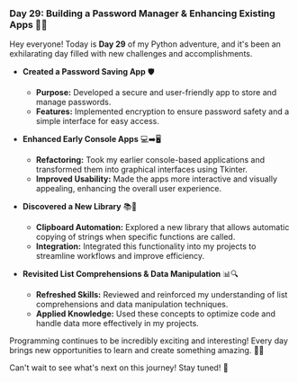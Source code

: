### Day 29: Building a Password Manager & Enhancing Existing Apps 🔐✨

Hey everyone! Today is **Day 29** of my Python adventure, and it's been an exhilarating day filled with new challenges and accomplishments.

- **Created a Password Saving App** 🛡️
  - **Purpose:** Developed a secure and user-friendly app to store and manage passwords.
  - **Features:** Implemented encryption to ensure password safety and a simple interface for easy access.

- **Enhanced Early Console Apps** 💻➡️🖥️
  - **Refactoring:** Took my earlier console-based applications and transformed them into graphical interfaces using Tkinter.
  - **Improved Usability:** Made the apps more interactive and visually appealing, enhancing the overall user experience.

- **Discovered a New Library** 📚🔄
  - **Clipboard Automation:** Explored a new library that allows automatic copying of strings when specific functions are called.
  - **Integration:** Integrated this functionality into my projects to streamline workflows and improve efficiency.

- **Revisited List Comprehensions & Data Manipulation** 📊🔍
  - **Refreshed Skills:** Reviewed and reinforced my understanding of list comprehensions and data manipulation techniques.
  - **Applied Knowledge:** Used these concepts to optimize code and handle data more effectively in my projects.

Programming continues to be incredibly exciting and interesting! Every day brings new opportunities to learn and create something amazing. 🚀🐍

Can't wait to see what's next on this journey! Stay tuned! 🌟
